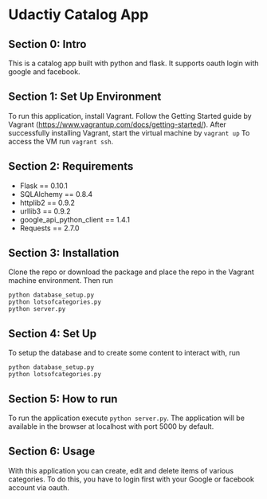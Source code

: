 # Udactiy Catalog App

## Section 0: Intro
This is a catalog app built with python and flask. It supports oauth login with google and facebook.

## Section 1: Set Up Environment
To run this application, install Vagrant. Follow the Getting Started guide by Vagrant (https://www.vagrantup.com/docs/getting-started/). After successfully installing Vagrant, start the virtual machine by ```vagrant up``` To access the VM run ```vagrant ssh```.

## Section 2: Requirements
- Flask == 0.10.1
- SQLAlchemy == 0.8.4 
- httplib2 == 0.9.2
- urllib3 == 0.9.2
- google_api_python_client == 1.4.1
- Requests == 2.7.0

## Section 3: Installation
Clone the repo or download the package and place the repo in the Vagrant machine environment.
Then run
```
python database_setup.py
python lotsofcategories.py
python server.py
```

## Section 4: Set Up
To setup the database and to create some content to interact with, run
```
python database_setup.py
python lotsofcategories.py
```

## Section 5: How to run
To run the application execute ```python server.py```. The application will be available in the browser at localhost with port 5000 by default.

## Section 6: Usage
With this application you can create, edit and delete items of various categories. To do this, you have to login first with your Google or facebook account via oauth.